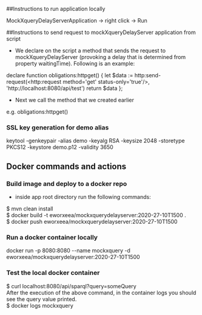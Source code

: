 ##Instructions to run application locally

MockXqueryDelayServerApplication -> right click -> Run

##Instructions to send request to mockXqueryDelayServer application from script

* We declare on the script a method that sends the request to mockXqueryDelayServer (provoking a delay that is determined from property waitingTime). 
  Following is an example: 

declare function obligations:httpget() {
  let $data := http:send-request(<http:request method='get' status-only='true'/>, 'http://localhost:8080/api/test')
  return $data
};

* Next we call the method that we created earlier

e.g. obligations:httpget()


### SSL key generation for demo alias
keytool -genkeypair -alias demo -keyalg RSA -keysize 2048 -storetype PKCS12 -keystore demo.p12 -validity 3650

## Docker commands and actions

### Build image and deploy to a docker repo 
- inside app root directory run the following commands:

$ mvn clean install <br>
$ docker build -t eworxeea/mockxquerydelayserver:2020-27-10T1500 .  <br>
$ docker push eworxeea/mockxquerydelayserver:2020-27-10T1500   <br>

### Run a docker container locally
 docker run -p 8080:8080 --name mockxquery -d eworxeea/mockxquerydelayserver:2020-27-10T1500
 
 ### Test the local docker container
 $  curl localhost:8080/api/sparql?query=someQuery <br>
 After the execution of the above command, in the container logs you should see the query value printed. <br>
 $ docker logs mockxquery 
 